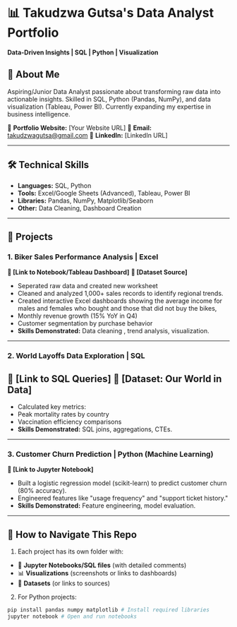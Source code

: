 # 📊 Takudzwa Gutsa's Data Analyst Portfolio

**Data-Driven Insights | SQL | Python | Visualization**


## 👋 About Me
Aspiring/Junior Data Analyst passionate about transforming raw data into actionable insights. Skilled in SQL, Python (Pandas, NumPy), and data visualization (Tableau, Power BI). Currently expanding my expertise in business intelligence.

🔗 **Portfolio Website:** [Your Website URL]
📧 **Email:** takudzwagutsa@gmail.com
💼 **LinkedIn:** [LinkedIn URL]

---

## 🛠️ Technical Skills
- **Languages:** SQL, Python
- **Tools:** Excel/Google Sheets (Advanced), Tableau, Power BI
- **Libraries:** Pandas, NumPy, Matplotlib/Seaborn
- **Other:** Data Cleaning, Dashboard Creation

---

## 📂 Projects

### 1. Biker Sales Performance Analysis | Excel
**🔗 [Link to Notebook/Tableau Dashboard]**
**📁 [Dataset Source]**
- Seperated raw data and created new worksheet
- Cleaned and analyzed 1,000+ sales records to identify regional trends.
- Created interactive Excel dashboards showing the average income for males and females who bought and those that did not buy the bikes, 
- Monthly revenue growth (15% YoY in Q4)
- Customer segmentation by purchase behavior
- **Skills Demonstrated:** Data cleaning , trend analysis, visualization.

---

### 2. World Layoffs Data Exploration | SQL
**🔗 [Link to SQL Queries]**
**📁 [Dataset: Our World in Data]**
- 
- Calculated key metrics:
- Peak mortality rates by country
- Vaccination efficiency comparisons
- **Skills Demonstrated:** SQL joins, aggregations, CTEs.

---

### 3. Customer Churn Prediction | Python (Machine Learning)
**🔗 [Link to Jupyter Notebook]**
- Built a logistic regression model (scikit-learn) to predict customer churn (80% accuracy).
- Engineered features like "usage frequency" and "support ticket history."
- **Skills Demonstrated:** Feature engineering, model evaluation.

---

## 📝 How to Navigate This Repo
1. Each project has its own folder with:
- 📄 **Jupyter Notebooks/SQL files** (with detailed comments)
- 📊 **Visualizations** (screenshots or links to dashboards)
- 📂 **Datasets** (or links to sources)

2. For Python projects:
```bash
pip install pandas numpy matplotlib # Install required libraries
jupyter notebook # Open and run notebooks


